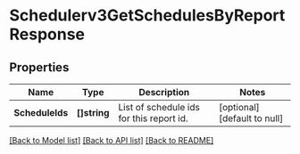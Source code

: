# Schedulerv3GetSchedulesByReportResponse

## Properties
Name | Type | Description | Notes
------------ | ------------- | ------------- | -------------
**ScheduleIds** | **[]string** | List of schedule ids for this report id. | [optional] [default to null]

[[Back to Model list]](../README.md#documentation-for-models) [[Back to API list]](../README.md#documentation-for-api-endpoints) [[Back to README]](../README.md)

